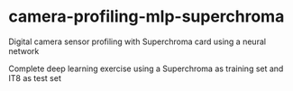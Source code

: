 # camera-profiling-mlp-superchroma
Digital camera sensor profiling with Superchroma card using a neural network

Complete deep learning exercise using a Superchroma as training set and IT8 as test set
